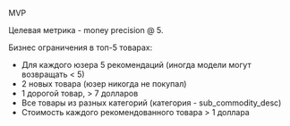 MVP

Целевая метрика - money precision @ 5.

Бизнес ограничения в топ-5 товарах:
- Для каждого юзера 5 рекомендаций (иногда модели могут возвращать < 5)
- 2 новых товара (юзер никогда не покупал)
- 1 дорогой товар, > 7 долларов
- Все товары из разных категорий (категория - sub_commodity_desc)
- Стоимость каждого рекомендованного товара > 1 доллара
